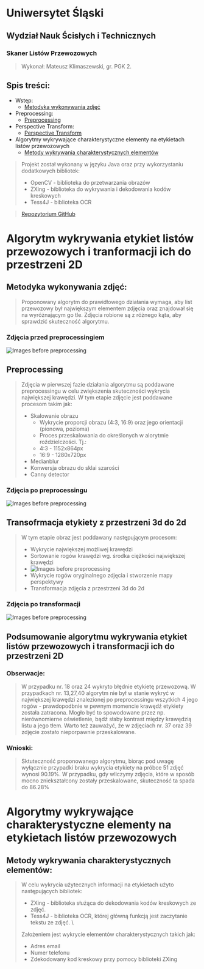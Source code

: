 # Uniwersytet Śląski

## Wydział Nauk Ścisłych i Technicznych

### Skaner Listów Przewozowych

> Wykonał: Mateusz Klimaszewski, gr. PGK 2.

<div style="page-break-after: always; visibility: hidden"> 

</div>

## Spis treści:

- Wstęp:
    - <a href="#BP">Metodyka wykonywania zdjęć</a>
- Preprocessing:
    - <a href="#PP">Preprocessing</a>
- Perspective Transform:
    - <a href="#PT">Perspective Transform</a>
- Algorytmy wykrywające charakterystyczne elementy na etykietach listów przewozowych
    - <a href="#MW">Metody wykrywania charakterystycznych elementów</a>
>Projekt został wykonany w języku Java oraz przy wykorzystaniu dodatkowych bibliotek:
> * OpenCV - biblioteka do przetwarzania obrazów
> * ZXing - biblioteka do wykrywania i dekodowania kodów kreskowych
> * Tess4J - biblioteka OCR

> <a href="https://github.com/m-klimaszewski/ShippingLabel">Repozytorium GitHub</a>


<div style="page-break-after: always; visibility: hidden"> 
</div>

<div id="BP"></div>

# Algorytm wykrywania etykiet listów przewozowych i tranformacji ich do przestrzeni 2D

## Metodyka wykonywania zdjęć:

> Proponowany algorytm do prawidłowego działania wymaga, aby list przewozowy był największym elementem zdjęcia oraz
> znajdował się na wyróżnającym go tle. Zdjęcia robione są z różnego kąta, aby sprawdzić skuteczność algorytmu.
### Zdjęcia przed preprocessingiem

![Images before preprocessing ](src/main/resources/beforePreprocessing.png)

<div style="page-break-after: always; visibility: hidden"> 
</div>


<div id="PP"></div>

## Preprocessing
>Zdjęcia w pierwszej fazie działania algorytmu są poddawane preprocessingu w celu zwiększenia skuteczności wykrycia 
> największej krawędzi. W tym etapie zdjęcie jest poddawane procesom takim jak:
> * Skalowanie obrazu
>   *  Wykrycie proporcji obrazu (4:3, 16:9) oraz jego orientacji (pionowa, pozioma)
>   *  Proces przeskalowania do określonych w alorytmie roździelczości. Tj.:
>     * 4:3 - 1152x864px
>     * 16:9 - 1280x720px
> * Medianblur 
> * Konwersja obrazu do sklai szarości
> * Canny detector
### Zdjęcia po preprocessingu
![Images before preprocessing ](src/main/resources/afterPreprocessing.png)



<div id="PT"></div>

## Transofrmacja etykiety z przestrzeni 3d do 2d
> W tym etapie obraz jest poddawany następującym procesom:
> * Wykrycie największej możliwej krawędzi
> * Sortowanie rogów krawędzi wg. środka ciężkości największej krawędzi
>  * ![Images before preprocessing ](src/main/resources/sortingcorners.jpg)
> * Wykrycie rogów oryginalnego zdjęcia i stworzenie mapy perspektywy
> * Transformacja zdjęcia z przestrzeni 3d do 2d
### Zdjęcia po transformacji
![Images before preprocessing ](src/main/resources/wrappedTransform.png)

## Podsumowanie algorytmu wykrywania etykiet listów przewozowych i transformacji ich do przestrzeni 2D
### Obserwacje:
> 
> W przypadku nr. 18 oraz 24 wykryto błędnie etykietę przewozową. W przypadkach nr. 13,27,40 algorytm nie był
> w stanie wykryć w największej krawędzi znalezionej po preprocessingu wszytkich 4 jego rogów - prawdopodbnie w pewnym
> momencie krawędź etykiety została zatracona. Mogło być to spowodowane przez np. nierównomierne oświetlenie, bądź 
> słaby kontrast między krawędzią listu a jego tłem. Warto też zauważyć, że w zdjęciach nr. 37 oraz 39 zdjęcie zostało
> nieporpawnie przeskalowane.
### Wnioski:
> Sktuteczność proponowanego algorytmu, biorąc pod uwagę wyłącznie przypadki braku wykrycia etykiety na próbce 51 zdjęć 
> wynosi 90.19%. W przypadku, gdy wliczymy zdjęcia, które w sposób mocno zniekształcony zostały przeskalowane, 
> skuteczność ta spada do 86.28%
>
<div id="MW"></div>

# Algorytmy wykrywające charakterystyczne elementy na etykietach listów przewozowych
## Metody wykrywania charakterystycznych elementów:
> W celu wykrycia użytecznych informacji na etykietach użyto następujących bibliotek:
> * ZXing - biblioteka służąca do dekodowania kodów kreskowych ze zdjęć. 
> * Tess4J - biblioteka OCR, której główną funkcją jest zaczytanie tekstu ze zdjęć. \
>
> Założeniem jest wykrycie elementów charakterystycznych takich jak:
>  * Adres email
>  * Numer telefonu  
>  * Zdekodowany kod kreskowy przy pomocy biblioteki ZXing






<div style="page-break-after: always; visibility: hidden">
</div>

